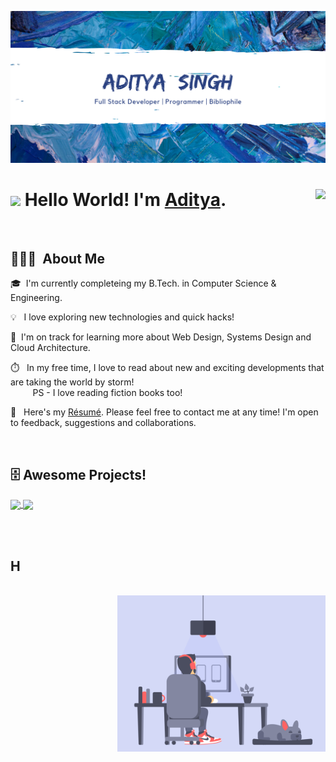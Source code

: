 ![Cover](assets/cover.png)

 # <img src="https://raw.githubusercontent.com/MartinHeinz/MartinHeinz/master/wave.gif" width="30px"> Hello World! I'm [Aditya](https://adityasingh2509.github.io/). <img align="right" src="https://visitor-badge.laobi.icu/badge?page_id=adityasingh2509.adityasingh2509"/>


<br>

## 👨🏻‍💻 &nbsp;About Me

🎓 &nbsp;I'm currently completeing my B.Tech. in Computer Science & Engineering.

💡 &nbsp; I love exploring new technologies and quick hacks!

🌱 &nbsp;I'm on track for learning more about Web Design, Systems Design and Cloud Architecture.

⏱️ &nbsp; In my free time, I love to read about new and exciting developments that are taking the world by storm!
<br>&nbsp;&nbsp;&nbsp;&nbsp;&nbsp;&nbsp;&nbsp;&nbsp;&nbsp;PS - I love reading fiction books too!

📄 &nbsp; Here's my [Résumé](https://adityasingh2509.github.io/). Please feel free to contact me at any time! I'm open to feedback, suggestions and collaborations.

<br>


## 🗄️ Awesome Projects!

<a href="https://github.com/adityasingh2509/mr-funnyBot">
    <img align="center" src="https://github-readme-stats.vercel.app/api/pin/?username=adityasingh2509&repo=mr-funnyBot&theme=radical&show_icons=true" />
</a>

<a href="https://github.com/adityasingh2509/mini-projects">
    <img align="center" src="https://github-readme-stats.vercel.app/api/pin/?username=adityasingh2509&repo=mini-projects&theme=radical&show_icons=true" />
</a>

<br><br>

## H



<br>
<img alt="Night Coding" src="/assets/gif-asset.gif" align="right" height="250px"/>

<!-- [![Aditya's GitHub stats](https://github-readme-stats.vercel.app/api?username=adityasingh2509&count_private=true)](https://github.com/adityasingh2509/github-readme-stats) -->

<!-- - 🔭 I’m currently working on ...
- 🌱 I’m currently learning ...
- 👯 I’m looking to collaborate on ...
- 🤔 I’m looking for help with ...
- 💬 Ask me about ...
- 📫 How to reach me: ...
- 😄 Pronouns: ...
- ⚡ Fun fact: ...
-->
